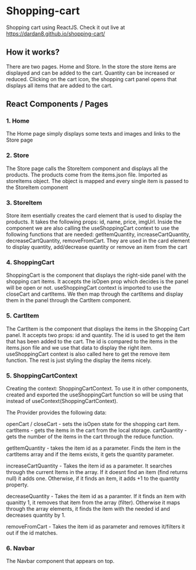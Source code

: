 # Shopping-cart

Shopping cart using ReactJS.
Check it out live at https://dardan8.github.io/shopping-cart/

## How it works?

There are two pages. Home and Store.
In the store the store items are displayed and can be added to the cart. Quantity can be increased or reduced. Clicking on the cart icon, the shopping cart panel opens that displays all items that are added to the cart.

## React Components / Pages

### 1. Home

The Home page simply displays some texts and images and links to the Store page

### 2. Store

The Store page calls the StoreItem component and displays all the products.
The products come from the items.json file. Imported as storeItems object.
The object is mapped and every single item is passed to the StoreItem component

### 3. StoreItem

Store item esentially creates the card element that is used to display the products.
It takes the following props: id, name, price, imgUrl.
Inside the component we are also calling the useShoppingCart context to use the following functions that are needed:
getItemQuantity, increaseCartQuantity, decreaseCartQuantity, removeFromCart.
They are used in the card element to display quantity, add/decrease quantity or remove an item from the cart

### 4. ShoppingCart

ShoppingCart is the component that displays the right-side panel with the shopping cart items.
It accepts the isOpen prop which decides is the panel will be open or not. useShoppingCart context is imported to use the closeCart and cartItems.
We then map through the cartItems and display them in the panel through the CartItem component.

### 5. CartItem

The CartItem is the component that displays the items in the Shopping Cart panel.
It accepts two props: id and quantity.
The id is used to get the item that has been added to the cart. The id is compared to the items in the items.json file and we use that data to display the right item.
useShoppingCart context is also called here to get the remove item function.
The rest is just styling the display the items nicely.

### 5. ShoppingCartContext

Creating the context: ShoppingCartContext.
To use it in other components, created and exported the useShoppingCart function so will be using that instead of useContext(ShoppingCartContext).

The Provider provides the following data:

openCart / closeCart - sets the isOpen state for the shopping cart item.
cartItems - gets the items in the cart from the local storage.
cartQuantity - gets the number of the items in the cart through the reduce function.

getItemQuantity - takes the item id as a parameter. Finds the item in the cartItems array and if the items exists, it gets the quantity parameter.

increaseCartQuantity - Takes the item id as a parameter. It searches through the current Items in the array. If it doesnt find an item (find returns null) it adds one.
Otherwise, if it finds an item, it adds +1 to the quantity property.

decreaseQuantity - Takes the item id as a paramter. If it finds an item with quanitty 1, it removes that item from the array (filter).
Otherwise it maps through the array elements, it finds the item with the needed id and decreases quantity by 1.

removeFromCart - Takes the item id as parameter and removes it/filters it out if the id matches.

### 6. Navbar

The Navbar component that appears on top.
